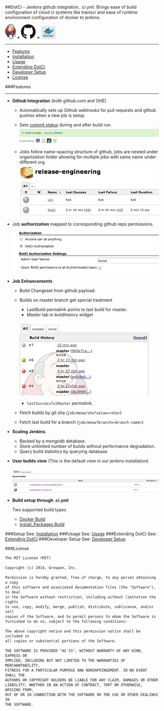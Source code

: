 ##DotCi - Jenkins github integration, .ci.yml.
Brings ease of build configuration of cloud ci systems like travisci and ease of runtime environment configuration of docker to jenkins.

![Commit status](docs/screenshots/logos/jenkins.png) **+** ![Commit status](docs/screenshots/logos/github.png) **+** ![Commit status](docs/screenshots/logos/docker.png)
***
 - [Features](#features)
 - [Installation](docs/Installation.md)
 - [Usage](docs/Usage.md)
 - [Extending DotCi](docs/Extending.md)
 - [Developer Setup](docs/DevelopmentSetup.md)
 - [License](#license)

###Features
***
 * **Github Integration** (both github.com and GHE)
    - Automatically sets up Github webhooks for pull requests and github pushes when a new job is setup.
    - Sets [commit status](https://github.com/blog/1227-commit-status-api) during and after build run.
      ![Commit status](docs/screenshots/commit-status.png)

    - Jobs follow name-spacing structure of github, jobs are nested under organization folder
      allowing for multiple jobs with same name under different org.
      ![Org](docs/screenshots/org-view.png)

 * Job **authorization** mapped to corresponding github repo permissions.

   ![branch history](docs/screenshots/authorization.png)

 * **Job Enhancements**
    - Build Changeset from github payload.
    - Builds on master branch get special treatment
        * LastBuild permalink points to last build for master.
        * Master tab in buildhistory widget

         ![branch history](docs/screenshots/branch-view.png)
        *  `lastSuccessfulMaster` permalink.

    - Fetch builds by git sha (`job/meow/sha?value=<sha>`)
    - Fetch last build for a branch (`job/meow?branch=<branch-name>`)


* **Scaling Jenkins**.
   * Backed by a mongodb database.
   * Store unlimited number of builds without performance degradation.
   * Query build statistics by querying database.

* **User builds view** (This is the default view in our jenkins installation)

  ![branch history](docs/screenshots/user-view.png)

* **Build setup through .ci.yml**

  Two supported build types
     * [Docker Build](docs/DockerBuild.md)
     * [Install_Packages Build](docs/InstallPackages.md)


###Setup
   See:  [Installation](docs/Installation.md)
###Usage
   See: [Usage](docs/Usage.md)
###Extending DotCi
 See: [Extending DotCi](docs/Extending.md)
###Developer Setup
  See: [Developer Setup](docs/DevelopmentSetup.md)

###License
```
The MIT License (MIT)

Copyright (c) 2014, Groupon, Inc.

Permission is hereby granted, free of charge, to any person obtaining a copy
of this software and associated documentation files (the "Software"), to deal
in the Software without restriction, including without limitation the rights
to use, copy, modify, merge, publish, distribute, sublicense, and/or sell
copies of the Software, and to permit persons to whom the Software is
furnished to do so, subject to the following conditions:

The above copyright notice and this permission notice shall be included in
all copies or substantial portions of the Software.

THE SOFTWARE IS PROVIDED "AS IS", WITHOUT WARRANTY OF ANY KIND, EXPRESS OR
IMPLIED, INCLUDING BUT NOT LIMITED TO THE WARRANTIES OF MERCHANTABILITY,
FITNESS FOR A PARTICULAR PURPOSE AND NONINFRINGEMENT. IN NO EVENT SHALL THE
AUTHORS OR COPYRIGHT HOLDERS BE LIABLE FOR ANY CLAIM, DAMAGES OR OTHER
LIABILITY, WHETHER IN AN ACTION OF CONTRACT, TORT OR OTHERWISE, ARISING FROM,
OUT OF OR IN CONNECTION WITH THE SOFTWARE OR THE USE OR OTHER DEALINGS IN
THE SOFTWARE.
```
